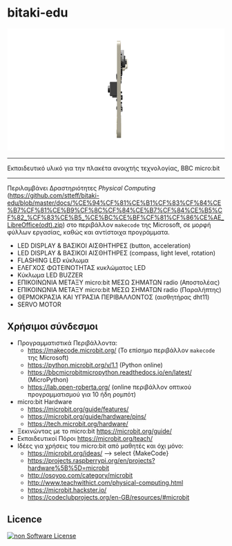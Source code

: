 # bitaki-edu

![micro:bit gif image](/docs/images/bbc_micobit_gif_v2.gif)

---
Εκπαιδευτικό υλικό για την πλακέτα ανοιχτής τεχνολογίας, BBC micro:bit

---

Περιλαμβάνει Δραστηριότητες *Physical Computing* (https://github.com/stteff/bitaki-edu/blob/master/docs/%CE%94%CF%81%CE%B1%CF%83%CF%84%CE%B7%CF%81%CE%B9%CF%8C%CF%84%CE%B7%CF%84%CE%B5%CF%82_%CF%83%CE%B5_%CE%BC%CE%BF%CF%81%CF%86%CE%AE_LibreOffice(odt).zip) στο περιβάλλον `makecode` της Microsoft, σε μορφή φύλλων εργασίας, καθώς και αντίστοιχα προγράμματα.  

* LED DISPLAY & ΒΑΣΙΚΟΙ ΑΙΣΘΗΤΗΡΕΣ (button, acceleration)
* LED DISPLAY & ΒΑΣΙΚΟΙ ΑΙΣΘΗΤΗΡΕΣ (compass, light level, rotation)
* FLASHING LED κύκλωμα
* ΕΛΕΓΧΟΣ ΦΩΤΕΙΝΟΤΗΤΑΣ κυκλώματος LED
* Κύκλωμα LED BUZZER
* ΕΠΙΚΟΙΝΩΝΙΑ ΜΕΤΑΞΥ micro:bit ΜΕΣΩ ΣΗΜΑΤΩΝ radio (Αποστολέας)
* ΕΠΙΚΟΙΝΩΝΙΑ ΜΕΤΑΞΥ micro:bit ΜΕΣΩ ΣΗΜΑΤΩΝ radio (Παραλήπτης)
* ΘΕΡΜΟΚΡΑΣΙΑ ΚΑΙ ΥΓΡΑΣΙΑ ΠΕΡΙΒΑΛΛΟΝΤΟΣ (αισθητήρας dht11)
* SERVO MOTOR

## Χρήσιμοι σύνδεσμοι

* Προγραμματιστικά Περιβάλλοντα:
  * https://makecode.microbit.org/ (Το επίσημο περιβάλλον `makecode` της Microsoft)
  * https://python.microbit.org/v/1.1 (Python online)
  * https://bbcmicrobitmicropython.readthedocs.io/en/latest/ (MicroPython)
  * https://lab.open-roberta.org/ (online περιβάλλον οπτικού προγραμματισμού για 10 ήδη ρομπότ)
* micro:bit Hardware
  * https://microbit.org/guide/features/
  * https://microbit.org/guide/hardware/pins/
  * https://tech.microbit.org/hardware/
* Ξεκινώντας με το micro:bit https://microbit.org/guide/
* Εκπαιδευτικοί Πόροι https://microbit.org/teach/
* Ιδέες για χρήσεις του micro:bit από μαθητές και όχι μόνο:
  * https://microbit.org/ideas/  --> select {MakeCode}
  * https://projects.raspberrypi.org/en/projects?hardware%5B%5D=microbit
  * http://osoyoo.com/category/microbit
  * http://www.teachwithict.com/physical-computing.html
  * https://microbit.hackster.io/
  * https://codeclubprojects.org/en-GB/resources/#microbit

## Licence
[![non Software License](https://mirrors.creativecommons.org/presskit/buttons/88x31/png/by-sa.png)](https://creativecommons.org/licenses/by-sa/4.0/deed.el)
